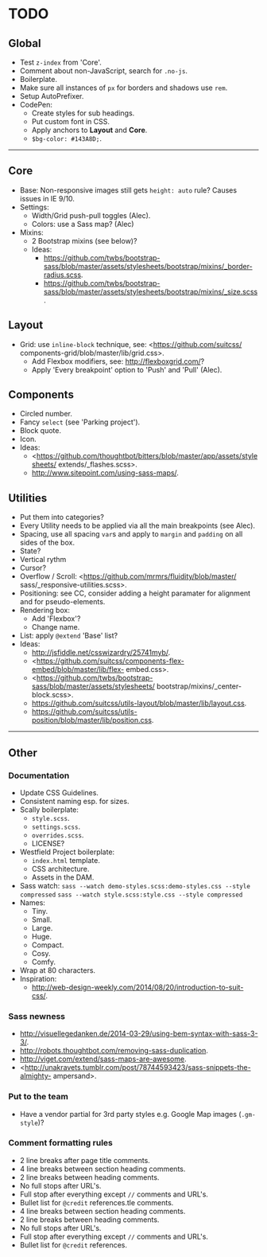 # TODO

## Global

- Test `z-index` from 'Core'.
- Comment about non-JavaScript, search for `.no-js`.
- Boilerplate.
- Make sure all instances of `px` for borders and shadows use `rem`.
- Setup AutoPrefixer.
- CodePen:
  - Create styles for sub headings.
  - Put custom font in CSS.
  - Apply anchors to **Layout** and **Core**.
  - `$bg-color: #143A8D;`.


---


## Core

- Base: Non-responsive images still gets `height: auto` rule? Causes issues
  in  IE 9/10.
- Settings:
  - Width/Grid push-pull toggles (Alec).
  - Colors: use a Sass map? (Alec)
- Mixins:
  - 2 Bootstrap mixins (see below)?
  - Ideas:
    - <https://github.com/twbs/bootstrap-sass/blob/master/assets/stylesheets/bootstrap/mixins/_border-radius.scss>.
    - <https://github.com/twbs/bootstrap-sass/blob/master/assets/stylesheets/bootstrap/mixins/_size.scss>.

## Layout

- Grid: use `inline-block` technique, see: <https://github.com/suitcss/
  components-grid/blob/master/lib/grid.css>.
  - Add Flexbox modifiers, see: <http://flexboxgrid.com/>?
  - Apply 'Every breakpoint' option to 'Push' and 'Pull' (Alec).

## Components

- Circled number.
- Fancy `select` (see 'Parking project').
- Block quote.
- Icon.
- Ideas:
  - <https://github.com/thoughtbot/bitters/blob/master/app/assets/stylesheets/
    extends/_flashes.scss>.
  - <http://www.sitepoint.com/using-sass-maps/>.

## Utilities

- Put them into categories?
- Every Utility needs to be applied via all the main breakpoints (see Alec).
- Spacing, use all spacing `var`s and apply to `margin` and `padding` on all
  sides of the box.
- State?
- Vertical rythm
- Cursor?
- Overflow / Scroll: <https://github.com/mrmrs/fluidity/blob/master/
  sass/_responsive-utilities.scss>.
- Positioning: see CC, consider adding a height paramater for alignment and
  for pseudo-elements.
- Rendering box:
  - Add 'Flexbox'?
  - Change name.
- List: apply `@extend` 'Base' list?
- Ideas:
  - <http://jsfiddle.net/csswizardry/25741myb/>.
  - <https://github.com/suitcss/components-flex-embed/blob/master/lib/flex-
    embed.css>.
  - <https://github.com/twbs/bootstrap-sass/blob/master/assets/stylesheets/
    bootstrap/mixins/_center-block.scss>.
  - <https://github.com/suitcss/utils-layout/blob/master/lib/layout.css>.
  - <https://github.com/suitcss/utils-position/blob/master/lib/position.css>.


---


## Other

### Documentation

- Update CSS Guidelines.
- Consistent naming esp. for sizes.
- Scally boilerplate:
  - `style.scss`.
  - `settings.scss`.
  - `overrides.scss`.
  - LICENSE?
- Westfield Project boilerplate:
  - `index.html` template.
  - CSS architecture.
  - Assets in the DAM.
- Sass watch:
  `sass --watch demo-styles.scss:demo-styles.css --style compressed`
  `sass --watch style.scss:style.css --style compressed`
- Names:
  - Tiny.
  - Small.
  - Large.
  - Huge.
  - Compact.
  - Cosy.
  - Comfy.
- Wrap at 80 characters.
- Inspiration:
  - <http://web-design-weekly.com/2014/08/20/introduction-to-suit-css/>.

### Sass newness

- <http://visuellegedanken.de/2014-03-29/using-bem-syntax-with-sass-3-3/>.
- <http://robots.thoughtbot.com/removing-sass-duplication>.
- <http://viget.com/extend/sass-maps-are-awesome>.
- <http://unakravets.tumblr.com/post/78744593423/sass-snippets-the-almighty-
  ampersand>.

### Put to the team

- Have a vendor partial for 3rd party styles e.g. Google Map images (`.gm-style`)?

### Comment formatting rules

- 2 line breaks after page title comments.
- 4 line breaks between section heading comments.
- 2 line breaks between heading comments.
- No full stops after URL's.
- Full stop after everything except `//` comments and URL's.
- Bullet list for `@credit` references.tle comments.
- 4 line breaks between section heading comments.
- 2 line breaks between heading comments.
- No full stops after URL's.
- Full stop after everything except `//` comments and URL's.
- Bullet list for `@credit` references.